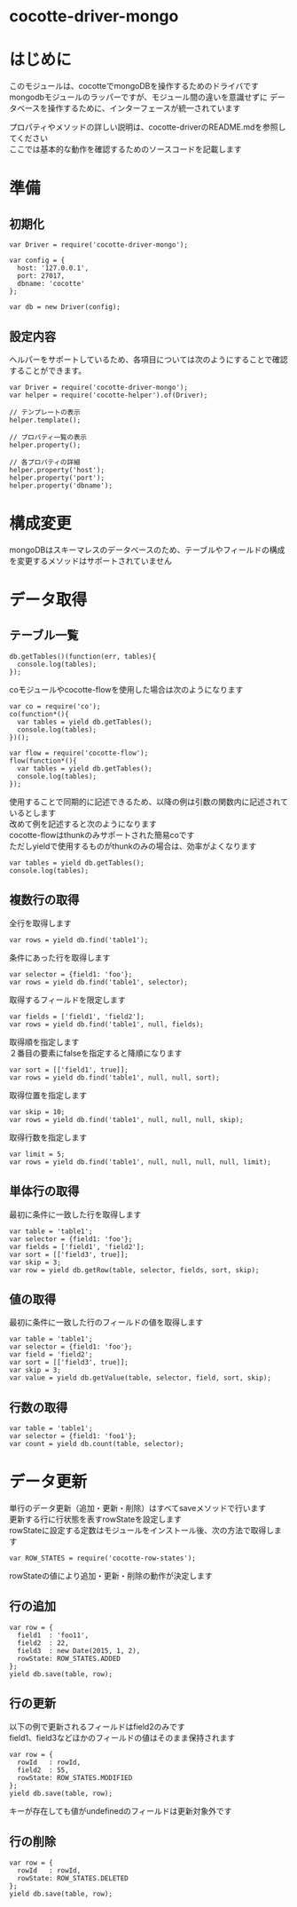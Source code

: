 cocotte-driver-mongo
======

# はじめに

このモジュールは、cocotteでmongoDBを操作するためのドライバです  
mongodbモジュールのラッパーですが、モジュール間の違いを意識せずに
データベースを操作するために、インターフェースが統一されています  

プロパティやメソッドの詳しい説明は、cocotte-driverのREADME.mdを参照してください  
ここでは基本的な動作を確認するためのソースコードを記載します

# 準備

## 初期化

```
var Driver = require('cocotte-driver-mongo');

var config = {
  host: '127.0.0.1',
  port: 27017,
  dbname: 'cocotte'
};

var db = new Driver(config);
```

## 設定内容

ヘルパーをサポートしているため、各項目については次のようにすることで確認することができます。

```
var Driver = require('cocotte-driver-mongo');
var helper = require('cocotte-helper').of(Driver);

// テンプレートの表示
helper.template();

// プロパティ一覧の表示
helper.property();

// 各プロパティの詳細
helper.property('host');
helper.property('port');
helper.property('dbname');

```

# 構成変更

mongoDBはスキーマレスのデータベースのため、テーブルやフィールドの構成を変更するメソッドはサポートされていません


# データ取得

## テーブル一覧

```
db.getTables()(function(err, tables){
  console.log(tables);
});
```

coモジュールやcocotte-flowを使用した場合は次のようになります  

```
var co = require('co');
co(function*(){
  var tables = yield db.getTables();
  console.log(tables);
})();
```

```
var flow = require('cocotte-flow');
flow(function*(){
  var tables = yield db.getTables();
  console.log(tables);
});
```

使用することで同期的に記述できるため、以降の例は引数の関数内に記述されているとします  
改めて例を記述すると次のようになります  
cocotte-flowはthunkのみサポートされた簡易coです  
ただしyieldで使用するものがthunkのみの場合は、効率がよくなります

```
var tables = yield db.getTables();
console.log(tables);
```

## 複数行の取得

全行を取得します

```
var rows = yield db.find('table1');
```

条件にあった行を取得します

```
var selector = {field1: 'foo'};
var rows = yield db.find('table1', selector);
```

取得するフィールドを限定します

```
var fields = ['field1', 'field2'];
var rows = yield db.find('table1', null, fields);
```

取得順を指定します  
２番目の要素にfalseを指定すると降順になります

```
var sort = [['field1', true]];
var rows = yield db.find('table1', null, null, sort);
```

取得位置を指定します

```
var skip = 10;
var rows = yield db.find('table1', null, null, null, skip);
```

取得行数を指定します

```
var limit = 5;
var rows = yield db.find('table1', null, null, null, null, limit);
```

## 単体行の取得

最初に条件に一致した行を取得します

```
var table = 'table1';
var selector = {field1: 'foo'};
var fields = ['field1', 'field2'];
var sort = [['field3', true]];
var skip = 3;
var row = yield db.getRow(table, selector, fields, sort, skip);
```

## 値の取得

最初に条件に一致した行のフィールドの値を取得します

```
var table = 'table1';
var selector = {field1: 'foo'};
var field = 'field2';
var sort = [['field3', true]];
var skip = 3;
var value = yield db.getValue(table, selector, field, sort, skip);
```

## 行数の取得

```
var table = 'table1';
var selector = {field1: 'foo1'};
var count = yield db.count(table, selector);
```

# データ更新

単行のデータ更新（追加・更新・削除）はすべてsaveメソッドで行います  
更新する行に行状態を表すrowStateを設定します  
rowStateに設定する定数はモジュールをインストール後、次の方法で取得します

```
var ROW_STATES = require('cocotte-row-states');
```

rowStateの値により追加・更新・削除の動作が決定します

## 行の追加

```
var row = {
  field1  : 'foo11',
  field2  : 22,
  field3  : new Date(2015, 1, 2),
  rowState: ROW_STATES.ADDED
};
yield db.save(table, row);
```

## 行の更新

以下の例で更新されるフィールドはfield2のみです  
field1、field3などほかのフィールドの値はそのまま保持されます

```
var row = {
  rowId   : rowId,
  field2  : 55,
  rowState: ROW_STATES.MODIFIED
};
yield db.save(table, row);
```

キーが存在しても値がundefinedのフィールドは更新対象外です


## 行の削除

```
var row = {
  rowId   : rowId,
  rowState: ROW_STATES.DELETED
};
yield db.save(table, row);
```




